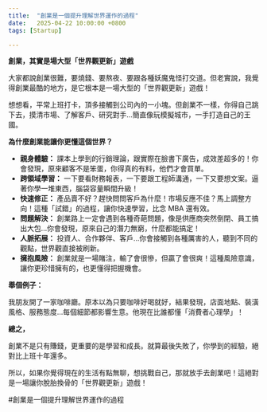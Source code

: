 ```yaml
---
title:  "創業是一個提升理解世界運作的過程"
date:   2025-04-22 10:00:00 +0800
tags: [Startup]

---
```


**創業，其實是場大型「世界觀更新」遊戲**

大家都說創業很難，要燒錢、要熬夜、要跟各種妖魔鬼怪打交道。但老實說，我覺得創業最酷的地方，是它根本是一場大型的「世界觀更新」遊戲！

想想看，平常上班打卡，頂多接觸到公司內的一小塊。但創業不一樣，你得自己跳下去，摸清市場、了解客戶、研究對手...簡直像玩模擬城市，一手打造自己的王國。

**為什麼創業能讓你更懂這個世界？**

*   **親身體驗：** 課本上學到的行銷理論，跟實際在臉書下廣告，成效差超多的！你會發現，原來顧客不是笨蛋，你得真的有料，他們才會買單。
*   **跨領域學習：** 一下要看財務報表，一下要跟工程師溝通，一下又要想文案。逼著你學一堆東西，腦袋容量瞬間升級！
*   **快速修正：** 產品賣不好？趕快問問客戶為什麼！市場反應不佳？馬上調整方向！這種「試錯」的過程，讓你快速學習，比念 MBA 還有效。
*   **問題解決：** 創業路上一定會遇到各種奇葩問題，像是供應商突然倒閉、員工搞出大包...你會發現，原來自己的潛力無窮，什麼都能搞定！
*   **人脈拓展：** 投資人、合作夥伴、客戶...你會接觸到各種厲害的人，聽到不同的觀點，世界觀直接被刷新。
*   **擁抱風險：** 創業就是一場賭注，輸了會很慘，但贏了會很爽！這種風險意識，讓你更珍惜擁有的，也更懂得把握機會。

**舉個例子：**

我朋友開了一家咖啡廳。原本以為只要咖啡好喝就好，結果發現，店面地點、裝潢風格、服務態度...每個細節都影響生意。他現在比誰都懂「消費者心理學」！

**總之，**

創業不是只有賺錢，更重要的是學習和成長。就算最後失敗了，你學到的經驗，絕對比上班十年還多。

所以，如果你覺得現在的生活有點無聊，想挑戰自己，那就放手去創業吧！這絕對是一場讓你脫胎換骨的「世界觀更新」遊戲！

#創業是一個提升理解世界運作的過程
